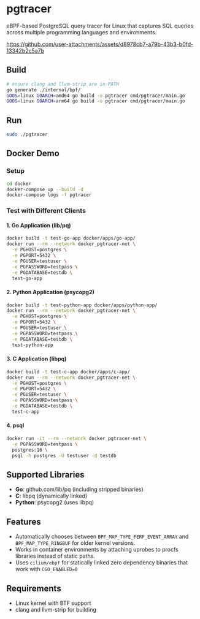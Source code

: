 # pgtracer
eBPF-based PostgreSQL query tracer for Linux that captures SQL queries across multiple programming languages and environments.

https://github.com/user-attachments/assets/d8978cb7-a79b-43b3-b0fd-13342b2c5a7b

## Build

```bash
# ensure clang and llvm-strip are in PATH
go generate ./internal/bpf/
GOOS=linux GOARCH=amd64 go build -o pgtracer cmd/pgtracer/main.go
GOOS=linux GOARCH=arm64 go build -o pgtracer cmd/pgtracer/main.go
```

## Run

```bash
sudo ./pgtracer
```

## Docker Demo

### Setup

```bash
cd docker
docker-compose up --build -d
docker-compose logs -f pgtracer
```

### Test with Different Clients

#### 1. Go Application (lib/pq)

```bash
docker build -t test-go-app docker/apps/go-app/
docker run --rm --network docker_pgtracer-net \
  -e PGHOST=postgres \
  -e PGPORT=5432 \
  -e PGUSER=testuser \
  -e PGPASSWORD=testpass \
  -e PGDATABASE=testdb \
  test-go-app
```

#### 2. Python Application (psycopg2)

```bash
docker build -t test-python-app docker/apps/python-app/
docker run --rm --network docker_pgtracer-net \
  -e PGHOST=postgres \
  -e PGPORT=5432 \
  -e PGUSER=testuser \
  -e PGPASSWORD=testpass \
  -e PGDATABASE=testdb \
  test-python-app
```

#### 3. C Application (libpq)

```bash
docker build -t test-c-app docker/apps/c-app/
docker run --rm --network docker_pgtracer-net \
  -e PGHOST=postgres \
  -e PGPORT=5432 \
  -e PGUSER=testuser \
  -e PGPASSWORD=testpass \
  -e PGDATABASE=testdb \
  test-c-app
```

#### 4. psql

```bash
docker run -it --rm --network docker_pgtracer-net \
  -e PGPASSWORD=testpass \
  postgres:16 \
  psql -h postgres -U testuser -d testdb
```

## Supported Libraries

- **Go**: github.com/lib/pq (including stripped binaries)
- **C**: libpq (dynamically linked)
- **Python**: psycopg2 (uses libpq)

## Features

- Automatically chooses between `BPF_MAP_TYPE_PERF_EVENT_ARRAY` and `BPF_MAP_TYPE_RINGBUF` for older kernel versions.
- Works in container environments by attaching uprobes to procfs libraries instead of static paths.
- Uses `cilium/ebpf` for statically linked zero dependency binaries that work with `CGO_ENABLED=0`

## Requirements
- Linux kernel with BTF support
- clang and llvm-strip for building
